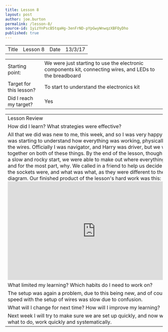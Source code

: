 ```yaml
---
title: Lesson 8
layout: post
author: joe.burton
permalink: /lesson-8/
source-id: 1yizYnPscB5tqaHg-3enFrND-pYpGwyWnwqzXBFOyDho
published: true
---
```

<table>
  <tr>
    <td>Title</td>
    <td>Lesson 8</td>
    <td>Date</td>
    <td>13/3/17</td>
  </tr>
</table>


<table>
  <tr>
    <td>Starting point:</td>
    <td>We were just starting to use the electronic components kit, connecting wires, and LEDs to the breadboard</td>
  </tr>
  <tr>
    <td>Target for this lesson?</td>
    <td>To start to understand the electronics kit</td>
  </tr>
  <tr>
    <td>Did I reach my target? </td>
    <td> Yes</td>
  </tr>
</table>


<table>
  <tr>
    <td>Lesson Review</td>
  </tr>
  <tr>
    <td>How did I learn? What strategies were effective? </td>
  </tr>
  <tr>
    <td>All that we did was new to me, this week, and so I was very happy that I was starting to understand how everything was working, physically with the wires. Officially I was navigator, and Harry was driver, but we worked together on both of these things. By the end of the lesson, though we had a slow and rocky start, we were able to make out where everything went, and for the most part, why. We called in a friend to help us decide where the sockets were, and what was what, as they were different to the diagram.
Our finished product of the lesson's hard work was this:
 <iframe width="560" height="315" src="https://www.youtube.com/embed/M_oJwocGhPU" frameborder="0" allowfullscreen></iframe> 
</td>
  </tr>
  <tr>
    <td>What limited my learning? Which habits do I need to work on? </td>
  </tr>
  <tr>
    <td>The setup was again a problem, due to this being new, and of course our speed with the setup of wires was slow due to confusion.</td>
  </tr>
  <tr>
    <td>What will I change for next time? How will I improve my learning?</td>
  </tr>
  <tr>
    <td>Next week I will try to make sure we are set up quickly, and now we know what to do, work quickly and systematically.</td>
  </tr>
</table>


